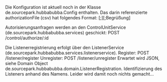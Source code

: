 Die Konfiguration ist aktuell noch in der Klasse de.sourcepark.hubbabubba.Config enthalten. 
Das darin referenzierte authorizationFile (csv) hat folgendes Format: <Karten-ID>[;<Nickname>][;Begrüßung]

Autorisierungsanfragen werden an den ControlUnitService (de.sourcepark.hubbabubba.services) geschickt: 
POST /control/authorize/:id

Die Listenerregistrierung erfolgt über den ListenerService (de.sourcepark.hubbabubba.services.listenerservice).
Register: POST /listener/register
Unregister: POST /listener/unregister
Erwartet wird JSON, siehe Domain Object de.sourcepark.hubbabubba.domain.ListenerRegistration. Identifizierung des Listeners anhand des Namens.
Leider wird damit noch nichts gemacht...


